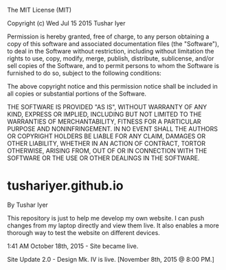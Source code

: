 The MIT License (MIT)

Copyright (c) Wed Jul 15 2015 Tushar Iyer

Permission is hereby granted, free of charge, to any person obtaining a copy of
this software and associated documentation files (the "Software"), to deal in
the Software without restriction, including without limitation the rights to
use, copy, modify, merge, publish, distribute, sublicense, and/or sell copies of
the Software, and to permit persons to whom the Software is furnished to do so,
subject to the following conditions:

The above copyright notice and this permission notice shall be included in all
copies or substantial portions of the Software.

THE SOFTWARE IS PROVIDED "AS IS", WITHOUT WARRANTY OF ANY KIND, EXPRESS OR
IMPLIED, INCLUDING BUT NOT LIMITED TO THE WARRANTIES OF MERCHANTABILITY, FITNESS
FOR A PARTICULAR PURPOSE AND NONINFRINGEMENT. IN NO EVENT SHALL THE AUTHORS OR
COPYRIGHT HOLDERS BE LIABLE FOR ANY CLAIM, DAMAGES OR OTHER LIABILITY, WHETHER
IN AN ACTION OF CONTRACT, TORTOR OTHERWISE, ARISING FROM, OUT OF OR IN
CONNECTION WITH THE SOFTWARE OR THE USE OR OTHER DEALINGS IN THE SOFTWARE.

# tushariyer.github.io
By Tushar Iyer

This repository is just to help me develop my own website. I can push changes from my laptop directly and view them live. It also enables a more thorough way to test the website on different devices.

1:41 AM October 18th, 2015 - Site became live.

Site Update 2.0 - Design Mk. IV is live. [November 8th, 2015 @ 8:00 PM.]
